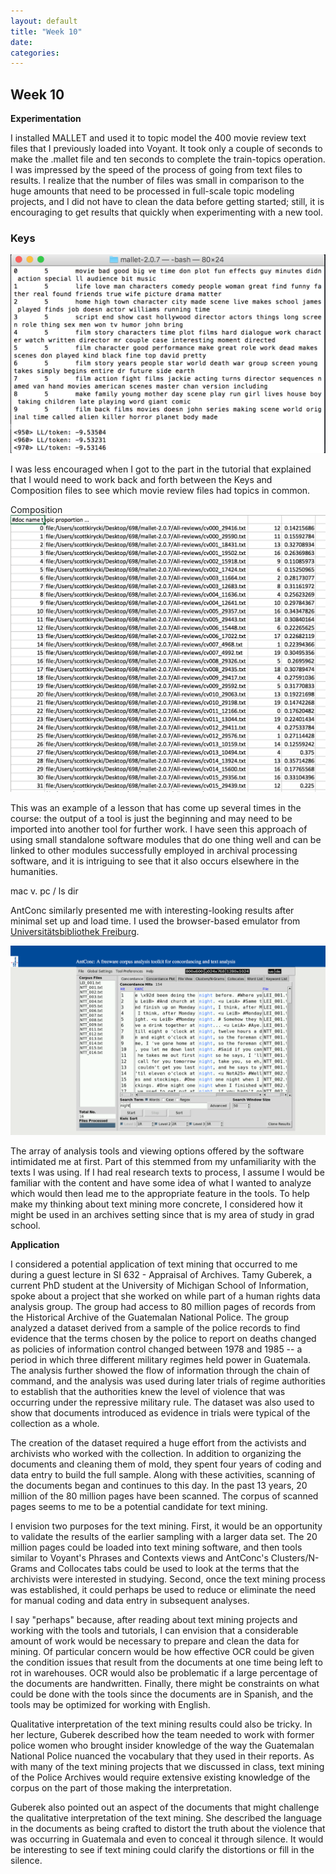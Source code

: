 ```yaml
---
layout: default
title: "Week 10"
date:
categories:
---
```

## Week 10

**Experimentation**

I installed MALLET and used it to topic model the 400 movie review text files that I previously loaded into Voyant. It took only a couple of seconds to make the .mallet file and ten seconds to complete the train-topics operation. I was impressed by the speed of the process of going from text files to results. I realize that the number of files was small in comparison to the huge amounts that need to be processed in full-scale topic modeling projects, and I did not have to clean the data before getting started; still, it is encouraging to get results that quickly when experimenting with a new tool.      

### Keys
![MALLET Keys](/images/mallet.png)

I was less encouraged when I got to the part in the tutorial that explained that I would need to work back and forth between the Keys and Composition files to see which movie review files had topics in common.

Composition ![MALLET Composition](/images/mallet2.png)

This was an example of a lesson that has come up several times in the course: the output of a tool is just the beginning and may need to be imported into another tool for further work. I have seen this approach of using small standalone software modules that do one thing well and can be linked to other modules successfully employed in archival processing software, and it is intriguing to see that it also occurs elsewhere in the humanities.



mac v. pc / ls dir





AntConc similarly presented me with interesting-looking results after minimal set up and load time. I used the browser-based emulator from [Universitätsbibliothek Freiburg](https://freidok.uni-freiburg.de/data/10845).

![AntConc](/images/AntConc.png)

The array of analysis tools and viewing options offered by the software intimidated me at first. Part of this stemmed from my unfamiliarity with the texts I was using. If I had real research texts to process, I assume I would be familiar with the content and have some idea of what I wanted to analyze which would then lead me to the appropriate feature in the tools. To help make my thinking about text mining more concrete, I considered how it might be used in an archives setting since that is my area of study in grad school.

**Application**

I considered a potential application of text mining that occurred to me during a guest lecture in SI 632 - Appraisal of Archives. Tamy Guberek, a current PhD student at the University of Michigan School of Information, spoke about a project that she worked on while part of a human rights data analysis group. The group had access to 80 million pages of records from the Historical Archive of the Guatemalan National Police. The group analyzed a dataset derived from a sample of the police records to find evidence that the terms chosen by the police to report on deaths changed as policies of information control changed between 1978 and 1985 -- a period in which three different military regimes held power in Guatemala. The analysis further showed the flow of information through the chain of command, and the analysis was used during later trials of regime authorities to establish that the authorities knew the level of violence that was occurring under the repressive military rule. The dataset was also used to show that documents introduced as evidence in trials were typical of the collection as a whole.

The creation of the dataset required a huge effort from the activists and archivists who worked with the collection. In addition to organizing the documents and cleaning them of mold, they spent four years of coding and data entry to build the full sample. Along with these activities, scanning of the documents began and continues to this day. In the past 13 years, 20 million of the 80 million pages have been scanned. The corpus of scanned pages seems to me to be a potential candidate for text mining.

I envision two purposes for the text mining. First, it would be an opportunity to validate the results of the earlier sampling with a larger data set. The 20 million pages could be loaded into text mining software, and then tools similar to Voyant's Phrases and Contexts views and AntConc's Clusters/N-Grams and Collocates tabs could be used to look at the terms that the archivists were interested in studying. Second, once the text mining process was established, it could perhaps be used to reduce or eliminate the need for manual coding and data entry in subsequent analyses.

I say "perhaps" because, after reading about text mining projects and working with the tools and tutorials, I can envision that a considerable amount of work would be necessary to prepare and clean the data for mining. Of particular concern would be how effective OCR could be given the condition issues that result from the documents at one time being left to rot in warehouses. OCR would also be problematic if a large percentage of the documents are handwritten. Finally, there might be constraints on what could be done with the tools since the documents are in Spanish, and the tools may be optimized for working with English.

Qualitative interpretation of the text mining results could also be tricky. In her lecture, Guberek described how the team needed to work with former police women who brought insider knowledge of the way the Guatemalan National Police nuanced the vocabulary that they used in their reports. As with many of the text mining projects that we discussed in class, text mining of the Police Archives would require extensive existing knowledge of the corpus on the part of those making the interpretation.   

Guberek also pointed out an aspect of the documents that might challenge the qualitative interpretation of the text mining. She described the language in the documents as being crafted to distort the truth about the violence that was occurring in Guatemala and even to conceal it through silence. It would be interesting to see if text mining could clarify the distortions or fill in the silence.
